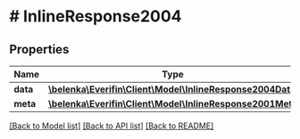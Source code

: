 # # InlineResponse2004

## Properties

Name | Type | Description | Notes
------------ | ------------- | ------------- | -------------
**data** | [**\belenka\Everifin\Client\Model\InlineResponse2004Data**](InlineResponse2004Data.md) |  | [optional]
**meta** | [**\belenka\Everifin\Client\Model\InlineResponse2001Meta**](InlineResponse2001Meta.md) |  | [optional]

[[Back to Model list]](../../README.md#models) [[Back to API list]](../../README.md#endpoints) [[Back to README]](../../README.md)
